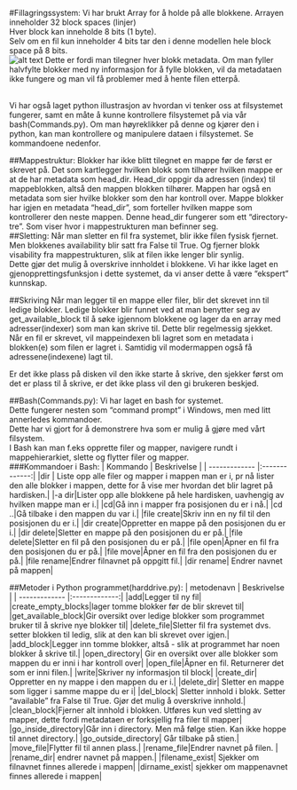 #Fillagringssystem:
Vi har brukt Array for å holde på alle blokkene. Arrayen inneholder 32 block spaces (linjer)<br/>
Hver block kan inneholde 8 bits (1 byte).<br/>
Selv om en fil kun inneholder 4 bits tar den i denne modellen hele block space på 8 bits. <br/>
![alt text](https://i.gyazo.com/fe389632d324034f4e7f85c8b8b5f039.png "Lite screenshot fra bash")
Dette er fordi man tilegner hver blokk metadata. Om man fyller halvfylte blokker med ny informasjon for å fylle blokken, vil da metadataen ikke fungere og man vil få problemer med å hente filen etterpå. 

<br> Vi har også laget python illustrasjon av hvordan vi tenker oss at filsystemet fungerer, samt en måte å kunne kontrollere filsystemet på via vår bash(Commands.py). Om man høyreklikker på denne og kjører den i python, kan man kontrollere og manipulere dataen i filsystemet. Se kommandoene nedenfor. 

##Mappestruktur: 
Blokker har ikke blitt tilegnet en mappe før de først er skrevet på. Det som kartlegger hvilken blokk som tilhører hvilken mappe er at de har metadata som head_dir. Head_dir oppgir da adressen (index) til mappeblokken, altså den mappen blokken tilhører. Mappen har også en metadata som sier hvilke blokker som den har kontroll over. Mappe blokker har igjen en metadata “head_dir”, som forteller hvilken mappe som kontrollerer den neste mappen. Denne head_dir fungerer som ett “directory-tre”. Som viser hvor i mappestrukturen man befinner seg.<br/>
##Sletting: 
Når man sletter en fil fra systemet, blir ikke filen fysisk fjernet. Men blokkenes availability blir satt fra False til True. Og fjerner blokk visability fra mappestrukturen, slik at filen ikke lenger blir synlig.<br/>
Dette gjør det mulig å overskrive innholdet i blokkene. Vi har ikke laget en gjenopprettingsfunksjon i dette systemet, da vi anser dette å være “ekspert” kunnskap.<br/>

##Skriving
Når man legger til en mappe eller filer, blir det skrevet inn til ledige blokker. Ledige blokker blir funnet ved at man benytter seg av get_available_block til å søke igjennom blokkene og lager da en array med adresser(indexer) som man kan skrive til. Dette blir regelmessig sjekket. <br> Når en fil er skrevet, vil mappeindexen bli lagret som en metadata i blokken(e) som filen er lagret i. Samtidig vil modermappen også få adressene(indexene) lagt til. <br>

Er det ikke plass på disken vil den ikke starte å skrive, den sjekker først om det er plass til å skrive, er det ikke plass vil den gi brukeren beskjed. 

##Bash(Commands.py):
Vi har laget en bash for systemet. <br/>
Dette fungerer nesten som “command prompt” i Windows, men med litt annerledes kommandoer. <br/>
Dette har vi gjort for å demonstrere hva som er mulig å gjøre med vårt filsystem.<br/>
I Bash kan man f.eks opprette filer og mapper, navigere rundt i mappehierarkiet, slette og flytter filer og mapper.<br/>
###Kommandoer i Bash:
| Kommando          | Beskrivelse     |
| ------------- |:-------------:|
|dir | Liste opp alle filer og mapper i mappen man er i, pr nå lister den alle blokker i mappen, dette for å vise mer hvordan det blir lagret på hardisken.|
|-a dir|Lister opp alle blokkene på hele hardisken, uavhengig av hvilken mappe man er i.|
|cd|Gå inn i mapper fra posisjonen du er i nå.|
|cd ..|Gå tilbake i den mappen du var i.|
|file create|Skriv inn en ny fil til den posisjonen du er i.|
|dir create|Oppretter en mappe på den posisjonen du er i.|
|dir delete|Sletter en mappe på den posisjonen du er på.|
|file delete|Sletter en fil på den posisjonen du er på.|
|file open|Åpner en fil fra den posisjonen du er på.|
|file move|Åpner en fil fra den posisjonen du er på.|
|file rename|Endrer filnavnet på oppgitt fil.|
|dir rename| Endrer navnet på mappen|


##Metoder i Python programmet(harddrive.py): 
| metodenavn          | Beskrivelse     |
| ------------- |:-------------:|
|add|Legger til ny fil|
|create_empty_blocks|lager tomme blokker før de blir skrevet til|
|get_available_block|Gir oversikt over ledige blokker som programmet bruker til å skrive nye blokker til|
|delete_file|Sletter fil fra systemet dvs. setter blokken til ledig, slik at den kan bli skrevet over igjen.|
|add_block|Legger inn tomme blokker, altså - slik at programmet har noen blokker å skrive til.|
|open_directory| Gir en oversikt over alle blokker som mappen du er inni i har kontroll over|
|open_file|Åpner en fil. Returnerer det som er inni filen.|
|write|Skriver ny informasjon til block|
|create_dir| Oppretter en ny mappe i den mappen du er i.|
|delete_dir| Sletter en mappe som ligger i samme mappe du er i|
|del_block| Sletter innhold i blokk. Setter “available” fra False til True. Gjør det mulig å overskrive innhold.|
|clean_block|Fjerner alt innhold i blokken. Utføres kun ved sletting av mapper, dette fordi metadataen er forksjellig fra filer til mapper|
|go_inside_directory|Går inn i directory. Men må følge stien. Kan ikke hoppe til annet directory.|
|go_outside_directory| Går tilbake på stien.|
|move_file|Flytter fil til annen plass.|
|rename_file|Endrer navnet på filen. |
|rename_dir| endrer navnet på mappen.|
|filename_exist| Sjekker om filnavnet finnes allerede i mappen|
|dirname_exist| sjekker om mappenavnet finnes allerede i mappen|

